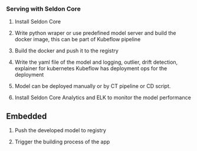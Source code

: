 ### Serving with Seldon Core

1. Install Seldon Core

2. Write python wraper or use predefined model server and build the docker image, this can be part of Kubeflow pipeline

3. Build the docker and push it to the registry

4. Write the yaml file of the model and logging, outlier, drift detection, explainer for kubernetes
    Kubeflow has deployment ops for the deployment

5. Model can be deployed manually or by CT pipeline or CD script.

6. Install Seldon Core Analytics and ELK to monitor the model performance



## Embedded

1. Push the developed model to registry

2. Trigger the building process of the app

